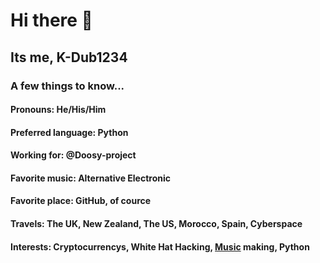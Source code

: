 # Hi there 👋
## Its me, K-Dub1234
### A few things to know...

#### Pronouns: He/His/Him
#### Preferred language: Python
#### Working for: @Doosy-project
#### Favorite music: Alternative Electronic
#### Favorite place: GitHub, of cource
#### Travels: The UK, New Zealand, The US, Morocco, Spain, Cyberspace
#### Interests: Cryptocurrencys, White Hat Hacking, [Music](https://soundcloud.com/dpbskt) making, Python

